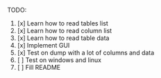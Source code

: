 TODO:
1. [x] Learn how to read tables list
2. [x] Learn how to read column list
3. [x] Learn how to read table data
4. [x] Implement GUI
5. [x] Test on dump with a lot of columns and data
6. [ ] Test on windows and linux
7. [ ] Fill README